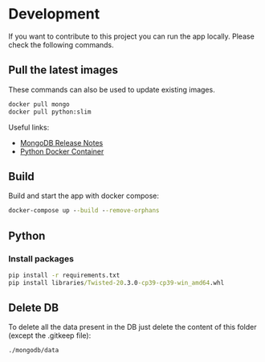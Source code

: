 # Development

If you want to contribute to this project you can run the app locally. Please check the following commands.

## Pull the latest images

These commands can also be used to update existing images.

```cmd
docker pull mongo
docker pull python:slim
```

Useful links:

- [MongoDB Release Notes](https://docs.mongodb.com/manual/release-notes/)
- [Python Docker Container](https://hub.docker.com/_/python)

## Build

Build and start the app with docker compose:

```cmd
docker-compose up --build --remove-orphans
```

## Python

### Install packages

```cmd
pip install -r requirements.txt
pip install libraries/Twisted-20.3.0-cp39-cp39-win_amd64.whl
```

## Delete DB

To delete all the data present in the DB just delete the content of this folder (except the .gitkeep file):

```cmd
./mongodb/data
```
